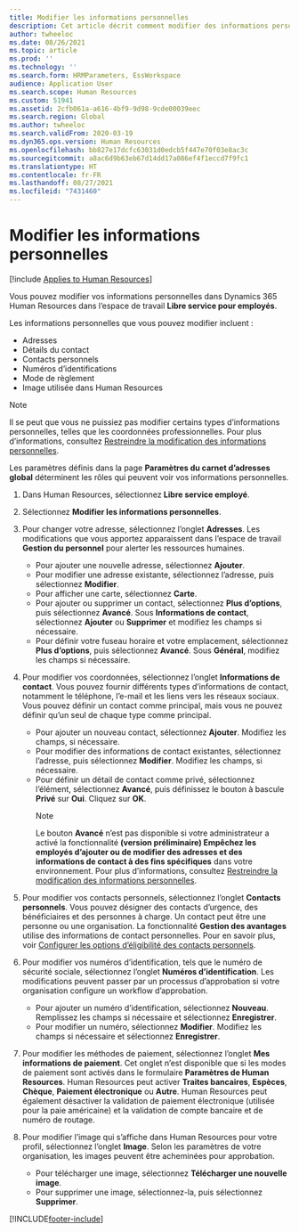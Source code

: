 ```yaml
---
title: Modifier les informations personnelles
description: Cet article décrit comment modifier des informations personnelles dans le libre service pour employés et pour responsables.
author: twheeloc
ms.date: 08/26/2021
ms.topic: article
ms.prod: ''
ms.technology: ''
ms.search.form: HRMParameters, EssWorkspace
audience: Application User
ms.search.scope: Human Resources
ms.custom: 51941
ms.assetid: 2cfb061a-a616-4bf9-9d98-9cde00039eec
ms.search.region: Global
ms.author: twheeloc
ms.search.validFrom: 2020-03-19
ms.dyn365.ops.version: Human Resources
ms.openlocfilehash: bb827e17dcfc63031d0edcb5f447e70f03e8ac3c
ms.sourcegitcommit: a8ac6d9b63eb67d14dd17a086ef4f1eccd7f9fc1
ms.translationtype: HT
ms.contentlocale: fr-FR
ms.lasthandoff: 08/27/2021
ms.locfileid: "7431460"
---
```

# <a name="edit-personal-information"></a>Modifier les informations personnelles

[!include [Applies to Human Resources](../includes/applies-to-hr.md)]

Vous pouvez modifier vos informations personnelles dans Dynamics 365 Human Resources dans l’espace de travail **Libre service pour employés**.

Les informations personnelles que vous pouvez modifier incluent :

- Adresses
- Détails du contact
- Contacts personnels
- Numéros d’identifications
- Mode de règlement
- Image utilisée dans Human Resources

>[!NOTE]
>Il se peut que vous ne puissiez pas modifier certains types d’informations personnelles, telles que les coordonnées professionnelles. Pour plus d’informations, consultez [Restreindre la modification des informations personnelles](hr-employee-self-service-restrict-editing.md).

Les paramètres définis dans la page **Paramètres du carnet d’adresses global** déterminent les rôles qui peuvent voir vos informations personnelles.

1. Dans Human Resources, sélectionnez **Libre service employé**.

2. Sélectionnez **Modifier les informations personnelles**.

3. Pour changer votre adresse, sélectionnez l’onglet **Adresses**. Les modifications que vous apportez apparaissent dans l’espace de travail **Gestion du personnel** pour alerter les ressources humaines.

    - Pour ajouter une nouvelle adresse, sélectionnez **Ajouter**.
    - Pour modifier une adresse existante, sélectionnez l’adresse, puis sélectionnez **Modifier**.
    - Pour afficher une carte, sélectionnez **Carte**.
    - Pour ajouter ou supprimer un contact, sélectionnez **Plus d’options**, puis sélectionnez **Avancé**. Sous **Informations de contact**, sélectionnez **Ajouter** ou **Supprimer** et modifiez les champs si nécessaire.
    - Pour définir votre fuseau horaire et votre emplacement, sélectionnez **Plus d’options**, puis sélectionnez **Avancé**. Sous **Général**, modifiez les champs si nécessaire.

4. Pour modifier vos coordonnées, sélectionnez l’onglet **Informations de contact**. Vous pouvez fournir différents types d’informations de contact, notamment le téléphone, l’e-mail et les liens vers les réseaux sociaux. Vous pouvez définir un contact comme principal, mais vous ne pouvez définir qu’un seul de chaque type comme principal.

    - Pour ajouter un nouveau contact, sélectionnez **Ajouter**. Modifiez les champs, si nécessaire.
    - Pour modifier des informations de contact existantes, sélectionnez l’adresse, puis sélectionnez **Modifier**. Modifiez les champs, si nécessaire.
    - Pour définir un détail de contact comme privé, sélectionnez l’élément, sélectionnez **Avancé**, puis définissez le bouton à bascule **Privé** sur **Oui**. Cliquez sur **OK**.
      >[!NOTE]
      >Le bouton **Avancé** n’est pas disponible si votre administrateur a activé la fonctionnalité **(version préliminaire) Empêchez les employés d’ajouter ou de modifier des adresses et des informations de contact à des fins spécifiques** dans votre environnement. Pour plus d’informations, consultez [Restreindre la modification des informations personnelles](hr-employee-self-service-restrict-editing.md).
  
5. Pour modifier vos contacts personnels, sélectionnez l’onglet **Contacts personnels**. Vous pouvez désigner des contacts d’urgence, des bénéficiaires et des personnes à charge. Un contact peut être une personne ou une organisation. La fonctionnalité **Gestion des avantages** utilise des informations de contact personnelles. Pour en savoir plus, voir [Configurer les options d’éligibilité des contacts personnels](hr-benefits-setup-contact-eligibility-options.md).

6. Pour modifier vos numéros d’identification, tels que le numéro de sécurité sociale, sélectionnez l’onglet **Numéros d’identification**. Les modifications peuvent passer par un processus d’approbation si votre organisation configure un workflow d’approbation.

    - Pour ajouter un numéro d’identification, sélectionnez **Nouveau**. Remplissez les champs si nécessaire et sélectionnez **Enregistrer**.
    - Pour modifier un numéro, sélectionnez **Modifier**. Modifiez les champs si nécessaire et sélectionnez **Enregistrer**.

7. Pour modifier les méthodes de paiement, sélectionnez l’onglet **Mes informations de paiement**. Cet onglet n’est disponible que si les modes de paiement sont activés dans le formulaire **Paramètres de Human Resources**. Human Resources peut activer **Traites bancaires**, **Espèces**, **Chèque**, **Paiement électronique** ou **Autre**. Human Resources peut également désactiver la validation de paiement électronique (utilisée pour la paie américaine) et la validation de compte bancaire et de numéro de routage.

8. Pour modifier l’image qui s’affiche dans Human Resources pour votre profil, sélectionnez l’onglet **Image**. Selon les paramètres de votre organisation, les images peuvent être acheminées pour approbation.

    - Pour télécharger une image, sélectionnez **Télécharger une nouvelle image**.
    - Pour supprimer une image, sélectionnez-la, puis sélectionnez **Supprimer**.



[!INCLUDE[footer-include](../includes/footer-banner.md)]
